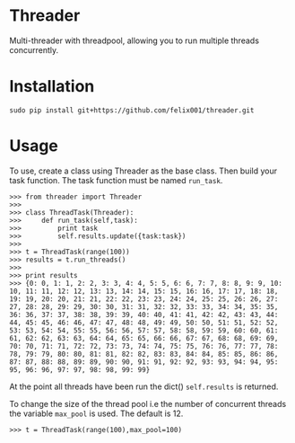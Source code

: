 Threader
========

Multi-threader with threadpool, allowing you to run multiple threads concurrently.

Installation
============

`sudo pip install git+https://github.com/felix001/threader.git`


Usage
=====

To use, create a class using Threader as the base class. Then build your task function. The task function must be named `run_task`. 

```
>>> from threader import Threader
>>>
>>> class ThreadTask(Threader):
>>>     def run_task(self,task):
>>>         print task
>>>         self.results.update({task:task})
>>> 
>>> t = ThreadTask(range(100))
>>> results = t.run_threads()
>>>
>>> print results
>>> {0: 0, 1: 1, 2: 2, 3: 3, 4: 4, 5: 5, 6: 6, 7: 7, 8: 8, 9: 9, 10: 10, 11: 11, 12: 12, 13: 13, 14: 14, 15: 15, 16: 16, 17: 17, 18: 18, 19: 19, 20: 20, 21: 21, 22: 22, 23: 23, 24: 24, 25: 25, 26: 26, 27: 27, 28: 28, 29: 29, 30: 30, 31: 31, 32: 32, 33: 33, 34: 34, 35: 35, 36: 36, 37: 37, 38: 38, 39: 39, 40: 40, 41: 41, 42: 42, 43: 43, 44: 44, 45: 45, 46: 46, 47: 47, 48: 48, 49: 49, 50: 50, 51: 51, 52: 52, 53: 53, 54: 54, 55: 55, 56: 56, 57: 57, 58: 58, 59: 59, 60: 60, 61: 61, 62: 62, 63: 63, 64: 64, 65: 65, 66: 66, 67: 67, 68: 68, 69: 69, 70: 70, 71: 71, 72: 72, 73: 73, 74: 74, 75: 75, 76: 76, 77: 77, 78: 78, 79: 79, 80: 80, 81: 81, 82: 82, 83: 83, 84: 84, 85: 85, 86: 86, 87: 87, 88: 88, 89: 89, 90: 90, 91: 91, 92: 92, 93: 93, 94: 94, 95: 95, 96: 96, 97: 97, 98: 98, 99: 99}
```
At the point all threads have been run the dict() `self.results` is returned.

To change the size of the thread pool i.e the number of concurrent threads the variable `max_pool` is used. The default is 12.

```>>> t = ThreadTask(range(100),max_pool=100)```
